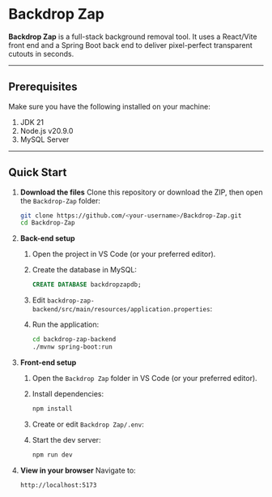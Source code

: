 # Backdrop Zap

**Backdrop Zap** is a full-stack background removal tool. It uses a React/Vite front end and a Spring Boot back end to deliver pixel-perfect transparent cutouts in seconds.

---

## Prerequisites

Make sure you have the following installed on your machine:

1. JDK 21
2. Node.js v20.9.0
3. MySQL Server

---

## Quick Start

1. **Download the files**
   Clone this repository or download the ZIP, then open the `Backdrop-Zap` folder:

   ```bash
   git clone https://github.com/<your-username>/Backdrop-Zap.git
   cd Backdrop-Zap
   ```

2. **Back-end setup**

   1. Open the project in VS Code (or your preferred editor).
   2. Create the database in MySQL:

      ```sql
      CREATE DATABASE backdropzapdb;
      ```
   3. Edit `backdrop-zap-backend/src/main/resources/application.properties`:
   4. Run the application:

      ```bash
      cd backdrop-zap-backend
      ./mvnw spring-boot:run
      ```

3. **Front-end setup**

   1. Open the `Backdrop Zap` folder in VS Code (or your preferred editor).
   2. Install dependencies:

      ```bash
      npm install
      ```
   3. Create or edit `Backdrop Zap/.env`:
   4. Start the dev server:

      ```bash
      npm run dev
      ```

4. **View in your browser**
   Navigate to:

   ```
   http://localhost:5173
   ```
